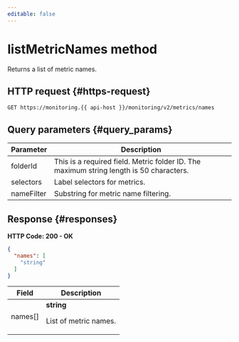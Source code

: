 ```yaml
---
editable: false
---
```


# listMetricNames method
Returns a list of metric names.
 

 
## HTTP request {#https-request}
```
GET https://monitoring.{{ api-host }}/monitoring/v2/metrics/names
```
 
## Query parameters {#query_params}
 
Parameter | Description
--- | ---
folderId | This is a required field. Metric folder ID. The maximum string length is 50 characters.
selectors | Label selectors for metrics.
nameFilter | Substring for metric name filtering.
 
## Response {#responses}
**HTTP Code: 200 - OK**

```json 
{
  "names": [
    "string"
  ]
}
```

 
Field | Description
--- | ---
names[] | **string**<br><p>List of metric names.</p>